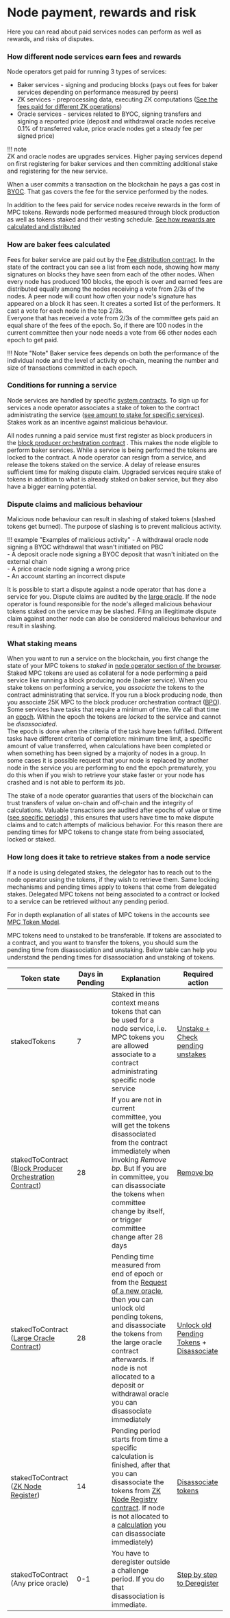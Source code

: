 # Node payment, rewards and risk

Here you can read about paid services nodes can perform as well as rewards, and risks of disputes.

### How different node services earn fees and rewards

Node operators get paid for running 3 types of services:

- Baker services - signing and producing
  blocks (pays out fees for baker services depending on performance measured by peers)
- ZK services - preprocessing data, executing ZK
  computations ([See the fees paid for different ZK operations](https://partisiablockchain.gitlab.io/documentation/smart-contracts/gas/zk-computation-gas-fees.html))
- Oracle services - services related to BYOC, signing transfers and signing a reported price (deposit and withdrawal
  oracle nodes receive 0.1% of transferred value, price oracle nodes get a steady fee per signed price)

!!! note   
    ZK and oracle nodes are upgrades services. Higher paying services depend on first registering for baker services and
    then committing additional stake and registering for the new service.

When a user commits a transaction on the blockchain he pays a gas cost
in [BYOC](../pbc-fundamentals/byoc/introduction-to-byoc.md). That gas covers the fee for the service performed by the
nodes.

In addition to the fees paid for service nodes receive rewards in the form of MPC tokens. Rewards node performed
measured through block production as well as tokens staked and their vesting
schedule. [See how rewards are calculated and distributed](https://gitlab.com/partisiablockchain/node-operators-rewards/-/tree/main?ref_type=heads)

### How are baker fees calculated

Fees for baker service are paid out by the [Fee distribution contract](https://browser.partisiablockchain.com/contracts/04fe17d1009372c8ed3ac5b790b32e349359c2c7e9). In the state of the contract you can see a list from each node, showing how many signatures on blocks they have seen from each of the other nodes. When every node has produced 100 blocks, the epoch is over and earned fees are distributed equally among the nodes receiving a vote from 2/3s of the nodes.
A peer node will count how often your node's signature has appeared on a block it has seen. It creates a sorted list of the performers. It cast a vote for each node in the top 2/3s.   
Everyone that has received a vote from 2/3s of the committee gets paid an equal share of the fees of the epoch. So, if there are 100 nodes in the current committee then your node needs a vote from 66 other nodes each epoch to get paid.

!!! Note "Note"
    Baker service fees depends on both the performance of the individual node and the level of activity on-chain, meaning the number and size of transactions committed in each epoch.        


### Conditions for running a service

Node services are handled by specific [system contracts](../pbc-fundamentals/governance-system-smart-contracts-overview.md). To sign up for
services a node operator associates a stake of token to the contract administrating the service
([see amount to stake for specific services](start-running-a-node.md)). Stakes work as an incentive against malicious
behaviour.

All nodes running a paid service must first register as block producers in
the [block producer orchestration contract](https://browser.partisiablockchain.com/contracts/04203b77743ad0ca831df9430a6be515195733ad91)
. This makes the node eligible to perform baker services. While a service is being performed the tokens are locked to
the contract. A node operator can resign from a service, and release the tokens staked on the service. A delay of
release ensures sufficient time for making dispute claim. Upgraded services require stake of tokens in addition to what
is already staked on baker service, but they also have a bigger earning potential.

### Dispute claims and malicious behaviour

Malicious node behaviour can result in slashing of staked tokens (slashed tokens get burned). The purpose of slashing is to prevent malicious activity.

!!! example "Examples of malicious activity"
    - A withdrawal oracle node signing a BYOC withdrawal that wasn't initiated on PBC   
    - A deposit oracle node signing a BYOC deposit that wasn't initiated on the external chain   
    - A price oracle node signing a wrong price   
    - An account starting an incorrect dispute   

It is possible to start a dispute against a node operator that has done a service for you. Dispute claims are
audited by the [large oracle](../pbc-fundamentals/dictionary.md#large-oracle). If the node operator is found responsible
for the node's alleged malicious behaviour tokens staked on the service may be slashed. Filing an illegitimate dispute claim against another node can also be
considered malicious behaviour and result in slashing.

### What staking means

When you want to run a service on the blockchain, you first change the state of your MPC tokens to _staked_
in [node operator section of the browser](https://browser.partisiablockchain.com/node-operation).  
Staked MPC tokens are used as collateral for a node performing a paid service like running a block producing node (baker
service). When you stake tokens on performing a service, you _associate_ the tokens to the contract administrating that
service. If you run a block producing node, then you associate 25K MPC to the block producer orchestration
contract ([BPO](https://browser.partisiablockchain.com/contracts/04203b77743ad0ca831df9430a6be515195733ad91)). Some
services have tasks that require a minimum of time. We call that time
an [epoch](../pbc-fundamentals/dictionary.md#epoch). Within the epoch the tokens are _locked_ to the service and cannot
be _disassociated_.   
The epoch is done when the criteria of the task have been fulfilled. Different tasks have different criteria of
completion: minimum time limit, a specific amount of value transferred, when calculations have been completed or when
something has been signed by a majority of nodes in a group. In some cases it is possible request that your node is
replaced by another node in the service you are performing to end the epoch prematurely, you do this when if you wish to
retrieve your stake faster or your node has crashed and is not able to perform its job.

The stake of a node operator guaranties that users of the blockchain can trust transfers of value on-chain and off-chain and the integrity
of calculations. Valuable transactions are audited after epochs of value or
time ([see specific periods](node-payment-rewards-and-risks.md#how-long-does-it-take-to-retrieve-stakes-from-a-node-service))
, this ensures that users have time to make dispute claims and to catch attempts of malicious behavior. For this reason
there are pending times for MPC tokens to change state from being associated, locked or staked.

### How long does it take to retrieve stakes from a node service

If a node is using delegated stakes, the delegator has to reach out to the node operator using the tokens, if they wish
to retrieve them. Same locking mechanisms and pending times apply to tokens that come from delegated stakes. Delegated
MPC tokens not being associated to a contract or locked to a service can be retrieved without any pending period.

For in depth explanation of all states of MPC tokens in the accounts
see [MPC Token Model](../pbc-fundamentals/mpc-token-model-and-account-elements.md). 

MPC tokens need to unstaked to
be transferable. If tokens are associated to a contract, and you want to transfer the tokens, you should sum the
pending time from disassociation and unstaking. Below table can help you understand the pending times for disassociation and unstaking of tokens.

| **Token state**                                                                                                        | **Days in Pending** | **Explanation**                                                                                                                                                                                                                                         | **Required action**                                                                                                                                                                                                           |
|------------------------------------------------------------------------------------------------------------------------|---------------------|---------------------------------------------------------------------------------------------------------------------------------------------------------------------------------------------------------------------------------------------------------|-------------------------------------------------------------------------------------------------------------------------------------------------------------------------------------------------------------------------------|
| stakedTokens                                                                                                           | 7                   | Staked in this context means tokens that can be used for a node service, i.e. MPC tokens you are allowed associate to a contract administrating specific node service                                                                                                                    | [Unstake + Check pending unstakes](https://browser.partisiablockchain.com/node-operation)                                                                                                                                     |
| stakedToContract ([Block Producer Orchestration Contract](https://browser.partisiablockchain.com/contracts/04203b77743ad0ca831df9430a6be515195733ad91))  | 28                  | If you are not in current committee, you will get the tokens disassociated from the contract immediately when invoking _Remove bp_. But If you are in committee, you can disassociate the tokens when committee change by itself, or trigger committee change after 28 days             | [Remove bp](https://browser.partisiablockchain.com/contracts/04203b77743ad0ca831df9430a6be515195733ad91/removeBp)                                                                                                             |
| stakedToContract ([Large Oracle Contract](https://browser.partisiablockchain.com/contracts/04f1ab744630e57fb9cfcd42e6ccbf386977680014))   | 28                  | Pending time measured from end of epoch or from the [Request of a new oracle](run-a-deposit-or-withdrawal-oracle-node#request-new-oracle), then you can unlock old pending tokens, and  disassociate the tokens from the large oracle contract afterwards. If node is not allocated to a deposit or withdrawal oracle you can disassociate immediately | [Unlock old Pending Tokens](https://browser.partisiablockchain.com/contracts/04f1ab744630e57fb9cfcd42e6ccbf386977680014/unlockOldPendingTokens) + [Disassociate](https://browser.partisiablockchain.com/contracts/04f1ab744630e57fb9cfcd42e6ccbf386977680014/disassociateTokensFromContract) |
| stakedToContract ([ZK Node Register](https://browser.partisiablockchain.com/contracts/01a2020bb33ef9e0323c7a3210d5cb7fd492aa0d65)) | 14                  | Pending period starts from time a specific calculation is finished, after that you can disassociate the tokens from [ZK Node Registry contract](https://browser.partisiablockchain.com/contracts/01a2020bb33ef9e0323c7a3210d5cb7fd492aa0d65). If node is not allocated to a [calculation](../pbc-fundamentals/dictionary.md#mpc) you can disassociate immediately)                                          | [Disassociate tokens](https://browser.partisiablockchain.com/contracts/01a2020bb33ef9e0323c7a3210d5cb7fd492aa0d65/disassociateTokens)                                                                                         |
| stakedToContract (Any price oracle)                                                                                    | 0-1                 | You have to deregister outside a challenge period. If you do that disassociation is immediate.                                                                                                                                                          | [Step by step to Deregister](run-a-price-oracle-node.md#how-to-deregister-as-a-price-oracle)                                                                                                                                       |

